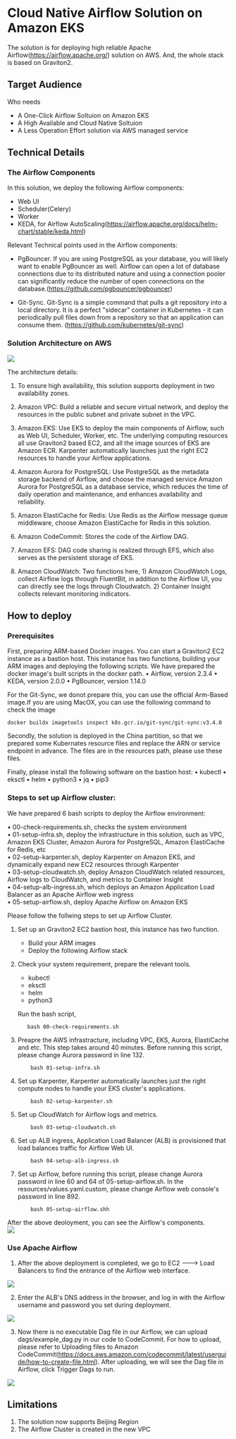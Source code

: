 # Cloud Native Airflow Solution on Amazon EKS

The solution is for deploying high reliable Apache Airflow(https://airflow.apache.org/) solution on AWS. And, the whole stack is based on Graviton2. 

##  Target Audience
Who needs 
- A One-Click Airflow Soltuion on Amazon EKS
- A High Available and Cloud Native Soltuion
- A Less Operation Effort solution via AWS managed service

## Technical Details

### The Airflow Components

In this solution, we deploy the following Airflow components:
- Web UI
- Scheduler(Celery)
- Worker
- KEDA, for Airflow AutoScaling(https://airflow.apache.org/docs/helm-chart/stable/keda.html)

Relevant Technical points used in the Airflow components:
- PgBouncer. If you are using PostgreSQL as your database, you will likely want to enable PgBouncer as well. Airflow can open a lot of database connections due to its distributed nature and using a connection pooler can significantly reduce the number of open connections on the database.(https://github.com/pgbouncer/pgbouncer)

- Git-Sync. Git-Sync is a simple command that pulls a git repository into a local directory. It is a perfect "sidecar" container in Kubernetes - it can periodically pull files down from a repository so that an application can consume them. (https://github.com/kubernetes/git-sync)


### Solution Architecture on AWS 


![](./images/architecture.png)

The architecture details:

1. To ensure high availability, this solution supports deployment in two availability zones.

2. Amazon VPC: Build a reliable and secure virtual network, and deploy the resources in the public subnet and private subnet in the VPC.

3. Amazon EKS: Use EKS to deploy the main components of Airflow, such as Web UI, Scheduler, Worker, etc. The underlying computing resources all use Graviton2 based EC2, and all the image sources of EKS are Amazon ECR. Karpenter automatically launches just the right EC2 resources to handle your Airflow applications.

4. Amazon Aurora for PostgreSQL: Use PostgreSQL as the metadata storage backend of Airflow, and choose the managed service Amazon Aurora for PostgreSQL as a database service, which reduces the time of daily operation and maintenance, and enhances availability and reliability.

5. Amazon ElastiCache for Redis: Use Redis as the Airflow message queue middleware, choose Amazon ElastiCache for Redis in this solution.

6. Amazon CodeCommit: Stores the code of the Airflow DAG.

7. Amazon EFS: DAG code sharing is realized through EFS, which also serves as the persistent storage of EKS.

8. Amazon CloudWatch: Two functions here, 1) Amazon CloudWatch Logs, collect Airflow logs through FluentBit, in addition to the Airflow UI, you can directly see the logs through Cloudwatch. 2) Container Insight collects relevant monitoring indicators.



## How to deploy
### Prerequisites

First, preparing ARM-based Docker images. You can start a Graviton2 EC2 instance as a bastion host. This instance has two functions, building your ARM images and deploying the following scripts. We have prepared the docker image's built scripts in the docker path.
• Airflow, version 2.3.4
• KEDA, version 2.0.0
• PgBouncer, version 1.14.0

For the Git-Sync, we donot prepare this, you can use the official Arm-Based image.If you are using MacOX, you can use the following command to check the image 
```
docker buildx imagetools inspect k8s.gcr.io/git-sync/git-sync:v3.4.0
```

Secondly, the solution is deployed in the China partition, so that we prepared some Kubernates resource files and replace the ARN or service endpoint in advance. The files are in the resources path, please use these files.

Finally, please install the following software on the bastion host:
• kubectl
• eksctl
• helm
• python3
• jq
• pip3


### Steps to set up Airflow cluster:

We have prepared 6 bash scripts to deploy the Airflow environment:  

• 00-check-requirements.sh, checks the system environment  
• 01-setup-infra.sh, deploy the infrastructure in this solution, such as VPC, Amazon EKS Cluster, Amazon Aurora for PostgreSQL, Amazon ElastiCache for Redis, etc  
• 02-setup-karpenter.sh, deploy Karpenter on Amazon EKS, and dynamically expand new EC2 resources through Karpenter  
• 03-setup-cloudwatch.sh, deploy Amazon CloudWatch related resources, Airflow logs to CloudWatch, and metrics to Container Insight  
• 04-setup-alb-ingress.sh, which deploys an Amazon Application Load Balancer as an Apache Airflow web ingress  
• 05-setup-airflow.sh, deploy Apache Airflow on Amazon EKS  

Please follow the follwing steps to set up Airflow Cluster.

1. Set up an Graviton2 EC2 bastion host, this instance has two function.
    - Build your ARM images
    - Deploy the following Airflow stack 

2. Check your system requirement, prepare the relevant tools.
    - kubectl
    - eksctl 
    - helm 
    - python3  
    
   Run the bash script,  
   
     ```
        bash 00-check-requirements.sh
     ```     
     
3. Preapre the AWS infrastracture, including VPC, EKS, Aurora, ElastiCache and etc. This step takes around 40 minutes. Before running this script, please change Aurora password in line 132.  
      
    ```   
        bash 01-setup-infra.sh
    ```    
4. Set up Karpenter, Karpenter automatically launches just the right compute nodes to handle your EKS cluster's applications.  
      
    ```   
        bash 02-setup-karpenter.sh
    ```    
5. Set up CloudWatch for Airflow logs and metrics.  
    
    ```   
        bash 03-setup-cloudwatch.sh  
    ```    
6. Set up ALB ingress, Application Load Balancer (ALB) is provisioned that load balances traffic for Airflow Web UI.   
    ``` 
        bash 04-setup-alb-ingress.sh
    ```

7. Set up Airflow, before running this script, please change Aurora password in line 60 and 64 of 05-setup-airflow.sh. In the resources/values.yaml.custom, please change Airflow web console's password in line 892.  
      
    ``` 
        bash 05-setup-airflow.shh
    ```
    
After the above deoloyment, you can see the Airflow's components.  
![](./images/airflow-component.png)

### Use Apache Airflow

1. After the above deployment is completed, we go to EC2 ---> Load Balancers to find the entrance of the Airflow web interface.  

![](./images/airflow-ui-loadbalancer.png)

2. Enter the ALB's DNS address in the browser, and log in with the Airflow username and password you set during deployment.  

![](./images/airflow-ui.png)

3. Now there is no executable Dag file in our Airflow, we can upload dags/example_dag.py in our code to CodeCommit. For how to upload, please refer to Uploading files to Amazon CodeCommit(https://docs.aws.amazon.com/codecommit/latest/userguide/how-to-create-file.html). After uploading, we will see the Dag file in Airflow, click Trigger Dags to run.  

![](./images/airflow-dags.png)


## Limitations
1. The solution now supports Beijing Region 
2. The Airflow Cluster is created in the new VPC
